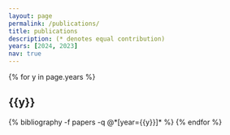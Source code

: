 ```yaml
---
layout: page
permalink: /publications/
title: publications
description: (* denotes equal contribution)
years: [2024, 2023]
nav: true
---
```

<!-- _pages/publications.md -->
<div class="publications">

{% for y in page.years %}
  <h2 class="year">{{y}}</h2>
  {% bibliography -f papers -q @*[year={{y}}]* %}
{% endfor %}

</div>
